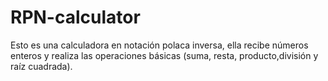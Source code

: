 # RPN-calculator
Esto es una calculadora en notación polaca inversa, ella recibe números enteros y realiza las operaciones básicas (suma, resta, producto,división y raíz cuadrada).
